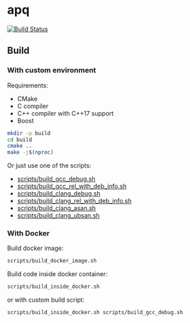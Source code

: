 # apq

[![Build Status](https://travis-ci.org/elsid/apq.svg?branch=master)](https://travis-ci.org/elsid/apq)

## Build

### With custom environment

Requirements:
* CMake
* C compiler
* C++ compiler with C++17 support
* Boost

```bash
mkdir -p build
cd build
cmake ..
make -j$(nproc)
```

Or just use one of the scripts:
* [scripts/build_gcc_debug.sh](scripts/build_gcc_debug.sh)
* [scripts/build_gcc_rel_with_deb_info.sh](scripts/build_gcc_rel_with_deb_info.sh)
* [scripts/build_clang_debug.sh](scripts/build_clang_debug.sh)
* [scripts/build_clang_rel_with_deb_info.sh](scripts/build_clang_rel_with_deb_info.sh)
* [scripts/build_clang_asan.sh](scripts/build_clang_asan.sh)
* [scripts/build_clang_ubsan.sh](scripts/build_clang_ubsan.sh)

### With Docker

Build docker image:
```bash
scripts/build_docker_image.sh
```

Build code inside docker container:
```bash
scripts/build_inside_docker.sh
```

or with custom build script:
```bash
scripts/build_inside_docker.sh scripts/build_gcc_debug.sh
```
